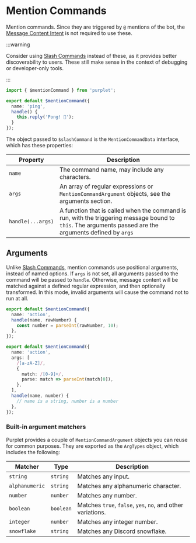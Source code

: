 # Mention Commands

Mention commands. Since they are triggered by `@` mentions of the bot, the [Message Content Intent](https://support-dev.discord.com/hc/en-us/articles/4404772028055-Message-Content-Privileged-Intent-FAQ) is not required to use these.

:::warning

Consider using [Slash Commands](/docs/slash-commands) instead of these, as it provides better discoverability to users. These still make sense in the context of debugging or developer-only tools.

:::

```ts title='src/features/mention-command.ts'
import { $mentionCommand } from 'purplet';

export default $mentionCommand({
  name: 'ping',
  handle() {
    this.reply('Pong! 🏓');
  }
});
```

The object passed to `$slashCommand` is the `MentionCommandData` interface, which has these properties:

| Property | Description |
| --- | --- |
| `name` | The command name, may include any characters. |
| `args` | An array of regular expressions or `MentionCommandArgument` objects, see the arguments section. |
| `handle(...args)` | A function that is called when the command is run, with the triggering message bound to `this`. The arguments passed are the arguments defined by `args` |

## Arguments

Unlike [Slash Commands](/docs/slash-commands), mention commands use positional arguments, instead of named options. If `args` is not set, all arguments passed to the command will be passed to `handle`. Otherwise, message content will be matched against a defined regular expression, and then optionally transformed. In this mode, invalid arguments will cause the command not to run at all.

```ts title='Command without args array'
export default $mentionCommand({
  name: 'action',
  handle(name, rawNumber) {
    const number = parseInt(rawNumber, 10);
  },
});
```

```ts title='Command with args array'
export default $mentionCommand({
  name: 'action',
  args: [
    /[a-zA-Z]/,
    {
      match: /[0-9]+/,
      parse: match => parseInt(match[0]),
    },
  ],
  handle(name, number) {
    // name is a string, number is a number
  },
});
```

### Built-in argument matchers

Purplet provides a couple of `MentionCommandArgument` objects you can reuse for common purposes. They are exported as the `ArgTypes` object, which includes the following:

| Matcher        | Type      | Description                                                 |
| -------------- | --------- | ----------------------------------------------------------- |
| `string`       | `string`  | Matches any input.                                          |
| `alphanumeric` | `string`  | Matches any alphanumeric character.                         |
| `number`       | `number`  | Matches any number.                                         |
| `boolean`      | `boolean` | Matches `true`, `false`, `yes`, `no`, and other variations. |
| `integer`      | `number`  | Matches any integer number.                                 |
| `snowflake`    | `string`  | Matches any Discord snowflake.                              |

